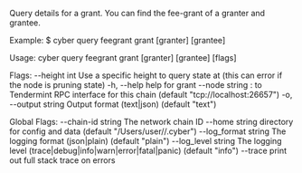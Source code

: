 Query details for a grant. 
You can find the fee-grant of a granter and grantee.

Example:
$ cyber query feegrant grant [granter] [grantee]

Usage:
  cyber query feegrant grant [granter] [grantee] [flags]

Flags:
      --height int      Use a specific height to query state at (this can error if the node is pruning state)
  -h, --help            help for grant
      --node string     <host>:<port> to Tendermint RPC interface for this chain (default "tcp://localhost:26657")
  -o, --output string   Output format (text|json) (default "text")

Global Flags:
      --chain-id string     The network chain ID
      --home string         directory for config and data (default "/Users/user//.cyber")
      --log_format string   The logging format (json|plain) (default "plain")
      --log_level string    The logging level (trace|debug|info|warn|error|fatal|panic) (default "info")
      --trace               print out full stack trace on errors
